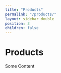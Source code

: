 ```yaml
---
title: "Products"
permalink: "/products/"
layout: sidebar_double
position: 3
children: false
---
```


<h1>Products</h1>
<p>Some Content</p>